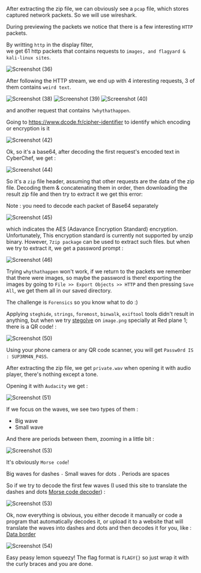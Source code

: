 After extracting the zip file, we can obviously see a `pcap` file, which stores captured network packets. So we will use wireshark.

During previewing the packets we notice that there is a few interesting `HTTP` packets.

By writting `http` in the display filter,
<br>
we get 61 http packets that contains requests to `images, and flagyard & kali-linux sites`.

![Screenshot (36)](https://github.com/SultanCYB/CyberNights-5/assets/107263975/0c893f5e-7652-41ae-93c6-24425ab45e04)


After following the HTTP stream, we end up with 4 interesting requests, 3 of them contains `weird text`.


![Screenshot (38)](https://github.com/SultanCYB/CyberNights-5/assets/107263975/9932e432-025b-47e7-8ec6-7ed7f7991cd7)
![Screenshot (39)](https://github.com/SultanCYB/CyberNights-5/assets/107263975/8d371fad-0d4a-4cfb-a9c4-042aa8c39cf2)
![Screenshot (40)](https://github.com/SultanCYB/CyberNights-5/assets/107263975/9b224384-7a0e-4028-a97b-31f794c58491)

and another request that contains `?whythathappen`.

Going to https://www.dcode.fr/cipher-identifier to identify which encoding or encryption is it

![Screenshot (42)](https://github.com/SultanCYB/CyberNights-5/assets/107263975/206bcf0b-0226-41e3-a75d-26035a976acb)


Ok, so it's a base64, after decoding the first request's encoded text in CyberChef, we get :


![Screenshot (44)](https://github.com/SultanCYB/CyberNights-5/assets/107263975/cef8c6d7-e1b2-4396-b391-da917af4f9f4)


So it's a `zip` file header, assuming that other requests are the data of the zip file.
Decoding them & concatenating them in order, then downloading the result zip file and then try to extract it we get this error:

Note : you need to decode each packet of Base64 separately


![Screenshot (45)](https://github.com/SultanCYB/CyberNights-5/assets/107263975/c4b3673b-7f5d-4db5-be37-26fdd3599db3)



which indicates the AES (Adavance Encryption Standard) encryption. Unfortunately, This encryption standard is currently not supported by unzip binary. However, `7zip package` can be used to extract such files.
but when we try to extract it, we get a password prompt : 

![Screenshot (46)](https://github.com/SultanCYB/CyberNights-5/assets/107263975/5bde24a7-ec5f-4259-9ddc-f917f2c1a1ba)

Trying `whythathappen` won't work, if we return to the packets we remember that there were images, so maybe the password is there!
exporting the images by going to `File >> Export Objects >> HTTP` and then pressing `Save All`, we get them all in our saved directory.

The challenge is `Forensics` so you know what to do :)

Applying `steghide`, `strings`, `foremost`, `binwalk`, `exiftool` tools didn't result in anything,
but when we try [stegolve](https://github.com/manisashank/stegsolve/blob/master/process%20to%20install%20stegsolve) on `image.png` specially at Red plane 1; there is a QR code! :

![Screenshot (50)](https://github.com/SultanCYB/CyberNights-5/assets/107263975/d28c8c8f-fbfa-4786-86e9-a3cf602486e1)

Using your phone camera or any QR code scanner, you will get `Passw0rd IS : SUP3RM4N_P4SS`.

After extracting the zip file, we get `private.wav` when opening it with audio player, there's nothing except a tone.

Opening it with `Audacity` we get :

![Screenshot (51)](https://github.com/SultanCYB/CyberNights-5/assets/107263975/da7c9914-7dcb-4de9-a174-cd9d11a363e5)

If we focus on the waves, we see two types of them :

- Big wave
- Small wave

And there are periods between them, zooming in a little bit :

![Screenshot (53)](https://github.com/SultanCYB/CyberNights-5/assets/107263975/62479ff7-dbd0-408b-8c8c-c058d97cc875)

It's obviously `Morse code`!

Big waves for dashes `-`
Small waves for dots `.`
Periods are spaces

So if we try to decode the first few waves (I used this site to translate the dashes and dots [Morse code decoder](https://morsecode.world/international/translator.html)) :

![Screenshot (53)](https://github.com/SultanCYB/CyberNights-5/assets/107263975/b23cfeaf-9632-4fbb-bbce-df39aceba077)

Ok, now everything is obvious, you either decode it manually or code a program that automatically decodes it, or upload it to a website that will translate the waves into dashes and dots and then decodes it for you, like : [Data border](https://databorder.com/transfer/morse-sound-receiver/)

![Screenshot (54)](https://github.com/SultanCYB/CyberNights-5/assets/107263975/a530ee8b-0acb-4052-9a38-081da43bdd80)

Easy peasy lemon squeezy!
The flag format is `FLAGY{}` so just wrap it with the curly braces and you are done.
